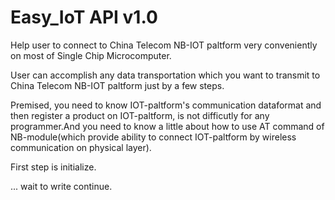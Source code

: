 # Easy_IoT API v1.0

Help user to connect to China Telecom NB-IOT paltform very conveniently on most of Single Chip Microcomputer.

User can accomplish any data transportation which you want to transmit to China Telecom NB-IOT paltform just by a few steps.

Premised, you need to know IOT-paltform's communication dataformat and then register a product on IOT-paltform, is not difficutly for any programmer.And you need to know a little about how to use AT command of NB-module(which provide ability to connect IOT-paltform by wireless communication on physical layer).

First step is initialize. 

... wait to write continue.
